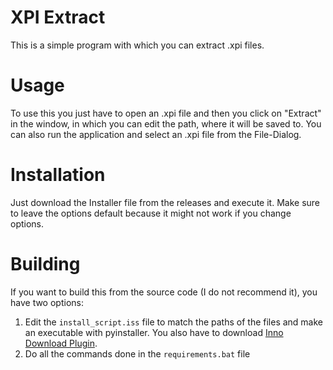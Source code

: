 # XPI Extract

This is a simple program with which you can extract .xpi files.

# Usage

To use this you just have to open an .xpi file and then you click on "Extract" in the window, in which you can edit the path, where it will be saved to. You can also run the application and select an .xpi file from the File-Dialog.

# Installation

Just download the Installer file from the releases and execute it. Make sure to leave the options default because it might not work if you change options.

# Building

If you want to build this from the source code (I do not recommend it), you have two options:

1. Edit the `install_script.iss` file to match the paths of the files and make an executable with pyinstaller. You also have to download <a href="https://drive.google.com/drive/folders/0Bzw1xBVt0mokSXZrUEFIanV4azA?usp=sharing#list">Inno Download Plugin</a>.
2. Do all the commands done in the `requirements.bat` file

